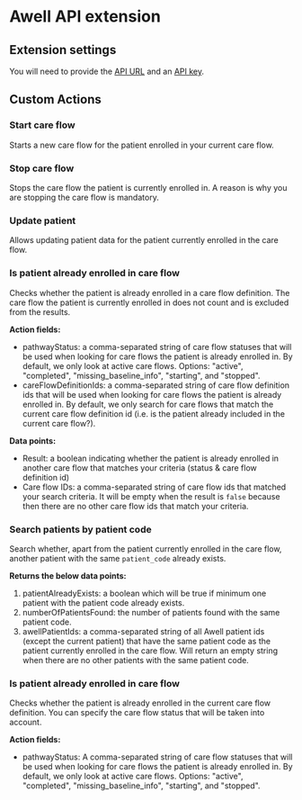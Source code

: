 # Awell API extension

## Extension settings

You will need to provide the [API URL](https://developers.awellhealth.com/awell-orchestration/api-reference/overview/endpoints) and an [API key](https://developers.awellhealth.com/awell-orchestration/api-reference/overview/authorization).

## Custom Actions

### Start care flow

Starts a new care flow for the patient enrolled in your current care flow.

### Stop care flow

Stops the care flow the patient is currently enrolled in. A reason is why you are stopping the care flow is mandatory.

### Update patient

Allows updating patient data for the patient currently enrolled in the care flow.

### Is patient already enrolled in care flow

Checks whether the patient is already enrolled in a care flow definition. The care flow the patient is currently enrolled in does not count and is excluded from the results.

**Action fields:**

- pathwayStatus: a comma-separated string of care flow statuses that will be used when looking for care flows the patient is already enrolled in. By default, we only look at active care flows. Options: "active", "completed", "missing_baseline_info", "starting", and "stopped".
- careFlowDefinitionIds: a comma-separated string of care flow definition ids that will be used when looking for care flows the patient is already enrolled in. By default, we only search for care flows that match the current care flow definition id (i.e. is the patient already included in the current care flow?).

**Data points:**

- Result: a boolean indicating whether the patient is already enrolled in another care flow that matches your criteria (status & care flow definition id)
- Care flow IDs: a comma-separated string of care flow ids that matched your search criteria. It will be empty when the result is `false` because then there are no other care flow ids that match your criteria.

### Search patients by patient code

Search whether, apart from the patient currently enrolled in the care flow, another patient with the same `patient_code` already exists.

**Returns the below data points:**

1. patientAlreadyExists: a boolean which will be true if minimum one patient with the patient code already exists.
2. numberOfPatientsFound: the number of patients found with the same patient code.
3. awellPatientIds: a comma-separated string of all Awell patient ids (except the current patient) that have the same patient code as the patient currently enrolled in the care flow. Will return an empty string when there are no other patients with the same patient code.

### Is patient already enrolled in care flow

Checks whether the patient is already enrolled in the current care flow definition. You can specify the care flow status that will be taken into account.

**Action fields:**

- pathwayStatus: A comma-separated string of care flow statuses that will be used when looking for care flows the patient is already enrolled in. By default, we only look at active care flows. Options: "active", "completed", "missing_baseline_info", "starting", and "stopped".
